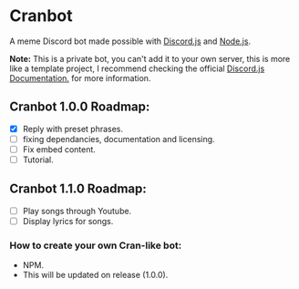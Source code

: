 # Cranbot
 A meme Discord bot made possible with [Discord.js](https://discordjs.guide) and [Node.js](https://nodejs.org). &nbsp;

 **Note:** This is a private bot, you can't add it to your own server, this is more like a template project, I recommend checking the official [Discord.js Documentation.](https://discordjs.guide) for more information.

## Cranbot 1.0.0 Roadmap:
- [x] Reply with preset phrases.
- [ ] fixing dependancies, documentation and licensing.
- [ ] Fix embed content.
- [ ] Tutorial.

## Cranbot 1.1.0 Roadmap:
- [ ] Play songs through Youtube.
- [ ] Display lyrics for songs.

### How to create your own Cran-like bot:
* NPM.
* This will be updated on release (1.0.0).